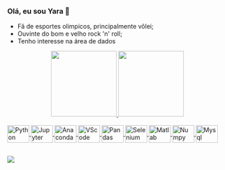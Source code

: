 ### Olá, eu sou Yara 👋
- Fã de esportes olimpicos, principalmente vôlei;
- Ouvinte do bom e velho rock 'n' roll;
- Tenho interesse na área de dados

<div align="center">
  <a href="https://github.com/y93r">
  <img height="150em" src="https://github-readme-stats.vercel.app/api?username=y93r&show_icons=true&theme=codeSTACKr&include_all_commits=true&count_private=true"/>   
  <img height="150em" src="https://github-readme-stats.vercel.app/api/top-langs/?username=y93r&layout=compact&langs_count=7&theme=codeSTACKr"/>
</div>

<div style="display: inline_block"><br>
<img align="center" alt="Python" height="40" width="50" src="https://cdn.jsdelivr.net/gh/devicons/devicon/icons/python/python-original-wordmark.svg">
<img align="center" alt="Jupyter" height="40" width="50" src="https://cdn.jsdelivr.net/gh/devicons/devicon/icons/jupyter/jupyter-original-wordmark.svg">
<img align="center" alt="Anaconda" height="40" width="50" src="https://cdn.jsdelivr.net/gh/devicons/devicon/icons/anaconda/anaconda-original-wordmark.svg" />
<img align="center" alt="VScode" height="40" width="50" src="https://cdn.jsdelivr.net/gh/devicons/devicon/icons/vscode/vscode-original-wordmark.svg" />
<img align="center" alt="Pandas" height="40" width="50" src="https://cdn.jsdelivr.net/gh/devicons/devicon/icons/pandas/pandas-original-wordmark.svg"/>
<img align="center" alt="Selenium" height="40" width="50" src="https://cdn.jsdelivr.net/gh/devicons/devicon/icons/selenium/selenium-original.svg" />
<img align="center" alt="Matlab" height="40" width="50" src="https://cdn.jsdelivr.net/gh/devicons/devicon/icons/matlab/matlab-original.svg" />
<img align="center" alt="Numpy" height="40" width="50" src="https://cdn.jsdelivr.net/gh/devicons/devicon/icons/numpy/numpy-original-wordmark.svg" />
<img align="center" alt="Mysql" height="40" width="50" src="https://cdn.jsdelivr.net/gh/devicons/devicon/icons/mysql/mysql-original-wordmark.svg">
                                    
                          
</div>

##

<div> 
<a href="https://www.linkedin.com/in/yara-de-oliveira-rufino/" target="_blank"><img src="https://img.shields.io/badge/-LinkedIn-%230077B5?style=for-the-badge&logo=linkedin&logoColor=white" target="_blank"></a> 

</div>
